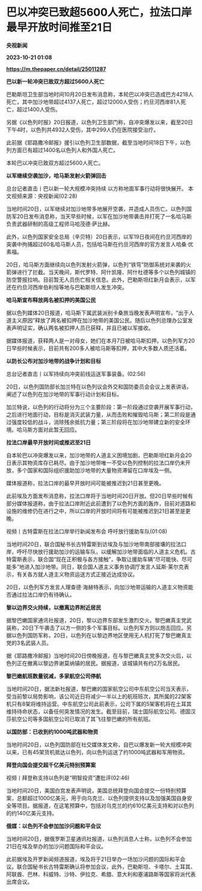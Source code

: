 # 巴以冲突已致超5600人死亡，拉法口岸最早开放时间推至21日
**央视新闻**

**2023-10-21 01:08**

**https://m.thepaper.cn/detail/25011287**

**巴以新一轮冲突已致双方超过5600人死亡**

巴勒斯坦卫生部当地时间10月20日发布消息称，本轮巴以冲突已造成巴方4218人死亡，其中加沙地带超过4137人死亡，超过12000人受伤；约旦河西岸81人死亡，超过1400人受伤。

另据《以色列时报》20日报道，以色列卫生部门称，自冲突爆发以来，截至20日下午4时，以色列共4932人受伤，其中299人仍在医院接受治疗。

此前据《耶路撒冷邮报》援引以色列卫生部数据，截至当地时间18日下午，以色列方面已有超过1400名以色列人和外国人死亡。

本轮巴以冲突已致双方超过5600人死亡。

**以军继续空袭加沙，哈马斯发射火箭弹回击**

总台记者直击丨巴以新一轮大规模冲突持续 以方称地面军事行动将很快展开。 本文视频来源：央视新闻(02:28)

当地时间20日，以军继续对加沙地带多地展开空袭，并造成人员伤亡。以色列国防军20日发布消息称，当天早些时候，以军在加沙地带袭击并打死了一名哈马斯负责武器研制的高级工程师马哈茂德·萨比赫。

此外，以色列国家安全总局（辛贝特）20日表示，以军19日夜间在约旦河西岸的突袭中拘捕超过60名哈马斯人员，包括哈马斯在约旦河西岸的官方发言人哈桑·优素福。

20日，哈马斯方面继续向以色列发射火箭弹，以色列“铁穹”防御系统对来袭的火箭弹进行了拦截。当天晚间，斯代罗特、阿什凯隆、阿什杜德等多个以色列城镇的防空警报拉响。目前暂无人员伤亡相关信息。此外，巴勒斯坦红新月会表示，以军还在约旦河西岸伯利恒等地与巴勒斯坦人发生冲突。

**哈马斯宣布释放两名被扣押的美国公民**

据以色列媒体20日报道，哈马斯下属武装派别卡桑旅当晚发表声明宣布，“出于人道主义原因”释放了两名被扣押在加沙地带的美国公民。随后以色列总理办公室发表声明证实，确认两名被扣押人员已获释，并且已被以军接收。

据媒体报道，获释两人是一对母女，她们在本月7日被哈马斯扣押。以色列军方20日早些时候表示，目前共有200多人被哈马斯等扣押，其中大多数人质还活着。

**以防长公布对加沙地带的战争计划和目标**

总台记者直击丨以军持续向冲突前线运送军事装备。(02:56)

20日，以色列国防部长加兰特在以色列议会外交和国防委员会会议上发表讲话，阐述了以色列在加沙地带的军事行动计划和目标。

加兰特说，以色列的行动将分为三个主要阶段：第一阶段通过空袭开展军事行动，之后进行地面行动，目标是消灭武装力量，从而击败和摧毁哈马斯；第二阶段是通过强度较低的战斗，消除残余抵抗力量；第三阶段将在加沙地带建立新的安全环境。哈马斯方面对此暂无回应。

**拉法口岸最早开放时间或推迟至21日**

自本轮巴以冲突爆发以来，加沙地带的人道主义困境加剧，巴勒斯坦红新月会20日表示其物资库存已耗尽。由于加沙地带唯一不受以色列控制的拉法口岸仍未开放，多个国家和国际组织援助加沙地带的大量物资滞留在口岸埃及一侧。

媒体报道称，拉法口岸的最早开放时间可能被推迟到21日甚至更晚。

此前埃及方面发布消息称，拉法口岸将于当地时间20日开放。但20日早些时候有部分媒体报道称，由于拉法口岸附近此前遭到了以色列方面的轰炸，目前对道路和设施的维修仍在进行之中，所以口岸的开放时间将有可能被推迟到21日甚至是更晚。

视频丨古特雷斯在拉法口岸举行新闻发布会 呼吁放行援助车队(01:08)

当地时间20日，联合国秘书长古特雷斯到访埃及与加沙地带南部接壤的拉法口岸，呼吁尽快放行援助加沙的运输车队，以缓解加沙地带面临的人道主义危机。古特雷斯表示，联合国“现在正积极与各方接触”，争取让援助车辆“尽可能快、尽可能多”地进入加沙地带。同日，联合国人道主义事务协调厅发言人延斯·莱尔克表示，有关各方就人道主义物资运送方式正接近达成协议。

20日，以色列军方发言人理查德·海赫特表示，向加沙地带运输的人道主义物资能否通过拉法口岸仍有待确认。

**黎以边界交火持续，以撤离边界附近居民**

据黎巴嫩国家通讯社报道，20日，黎以边界东部发生激烈交火。黎巴嫩真主党武装称，20日下午袭击了以方一侧的多个军事目标。以色列军方则以炮击回应。另据以色列国防军称，20日，以色列在以黎边界地区使用无人机打死了黎巴嫩真主党的3名武装人员。

据《耶路撒冷邮报》当地时间20日傍晚报道，在与黎巴嫩真主党多次交火后，以色列正在撤离以黎边界谢莫纳镇的居民。据报道，该城镇共有约2万名居民。

**黎巴嫩航班数量锐减，多家航空公司停航**

当地时间20日，据法新社报道，黎巴嫩的国家航空公司中东航空公司当天表示，受当前黎以局势影响，该公司近日将减少一半以上的航班班次，其所属的22架客机只有8架将维持运营。中东航空公司此前表示，公司下属的5架客机将在土耳其维持待命状态，以备任何突发情况的发生。截至目前，瑞士国际航空公司、德国汉莎航空公司等多国航空公司已取消了其飞往黎巴嫩的所有航班。

**以国防部：已收到约1000吨武器和物资**

当地时间20日，以色列国防部在社交媒体发文称，自巴以爆发新一轮大规模冲突以来，已有45架货机抵达以色列，向以色列运送了约1000吨武器和军用物资。

**拜登向国会提交超千亿美元特别预算案**

视频丨拜登称支持以色列是“明智投资”遭批评(02:46)

当地时间20日，美国白宫发表声明说，美国总统拜登向国会提交一份特别预算案，总额超过1000亿美元，用于向乌克兰、以色列提供支持以及加强美国自身安全等项目。据报道，在这笔预算中，包括对乌克兰的约610亿美元支持和对以色列的约140亿美元支持。

**俄媒：以色列不会参加加沙问题和平会议**

当地时间20日，据俄罗斯卫星通讯社报道，以色列消息人士称，以色列不会参加21日在埃及举办的加沙问题国际和平会议。

此前据埃及开罗新闻频道报道，埃及将于21日举办一场加沙问题的国际和平会议。联合国秘书长古特雷斯确认将参加会议，此外，巴勒斯坦、卡塔尔、土耳其、阿联酋、巴林、科威特、沙特、伊拉克、希腊、意大利和塞浦路斯等国家将派代表出席会议。